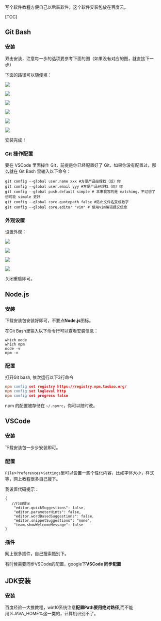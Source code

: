 写个软件教程方便自己以后装软件，这个软件安装包放在百度云。

[TOC]

## Git Bash

### 安装

双击安装，注意每一步的选项要参考下面的图（如果没有对应的图，就直接下一步）

下面的路径可以随便填：

![](https://jscode.me/uploads/default/original/1X/eaf3227a1d1156cac7e8b16869a5dd834613a620.jpg)

![](https://jscode.me/uploads/default/original/1X/43caebd30d10c44b5229f5b00e321988f5715784.jpg)

![](https://jscode.me/uploads/default/original/1X/0c6c62d592a6c19b5a9d95c91a4d89c8c8c9b16d.jpg)

![](https://jscode.me/uploads/default/original/1X/d576a598c9c6164a2ce2eefe82781232a15805cd.jpg)

![](https://jscode.me/uploads/default/original/1X/5fe46b202e10af544d920925d4a5847c31a81191.jpg)

![](https://jscode.me/uploads/default/original/1X/32e071f4b3179f1262482fbc4eff321ca3d29f24.jpg)

安装完成！

### Git 操作配置

要在 VSCode 里面操作 Git，前提是你已经配置好了 Git，如果你没有配置过，那么就在 Git Bash 里输入以下命令：

```
git config --global user.name xxx #方便产品经理找（怼）你
git config --global user.email yyy #方便产品经理找（怼）你
git config --global push.default simple # 本来我写的是 matching，不过想了想可能 simple 更好
git config --global core.quotepath false #防止文件名变成数字
git config --global core.editor "vim" # 使用vim编辑提交信息
```

### 外观设置

设置外观：

![](https://jscode.me/uploads/default/original/2X/9/97da20950abae1f161d480b2bc8599a3b0a95f3e.jpg)

![](https://jscode.me/uploads/default/original/2X/5/5a63af363cb8e01b05283d31d827bf3163aca819.jpg)

![](https://jscode.me/uploads/default/original/2X/4/445f661f9841aa1855e06312b0788f9bd84e7fd6.jpg)

![](https://jscode.me/uploads/default/original/2X/f/f99beda047c9c97d82a7e64d36f9084d4110a3c9.jpg)

关闭重启即可。

## Node.js

### 安装

下载安装包安装好即可，不要点**Node.js**图标。

在Git Bash里输入以下命令行可以查看安装信息：

```
which node
which npm
node -v
npm -v
```

### 配置

打开Git bash, 依次运行以下3行命令

```l
npm config set registry https://registry.npm.taobao.org/
npm config set loglevel http
npm config set progress false
```

npm 的配置被存储在 `~/.npmrc`，你可以随时改。

## VSCode

### 安装

下载安装包一步步安装即可。

### 配置

`File`>`Preferences`>`Settings`里可以设置一些个性化内容，比如字体大小，样式等，网上教程很多自己搜下。

我设置代码提示：

```
{
   //代码提示
    "editor.quickSuggestions": false,
    "editor.parameterHints": false,
    "editor.wordBasedSuggestions": false,
    "editor.snippetSuggestions": "none",
    "team.showWelcomeMessage": false
}
```

### 插件

网上很多插件，自己搜索甄别下。

有时候需要同步VSCode的配置，google下**VSCode 同步配置**

## JDK安装

### 安装

百度经验一大推教程，win10系统注意**配置Path要用绝对路径**,而不能用%JAVA_HOME%这一类的，计算机识别不了。









